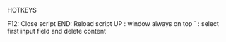 HOTKEYS

F12: Close script
END: Reload script
UP : window always on top
` : select first input field and delete content
